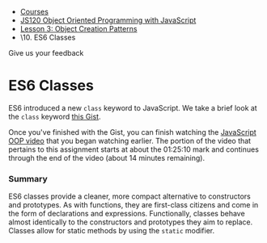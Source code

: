 - [Courses](https://launchschool.com/course_catalog)
- [JS120 Object Oriented Programming with JavaScript](https://launchschool.com/courses/6cce48e4)
- [Lesson 3: Object Creation Patterns](https://launchschool.com/lessons/e3c64e3f)
- \10. ES6 Classes

Give us your feedback

# ES6 Classes

ES6 introduced a new `class` keyword to JavaScript. We take a brief look at the `class` keyword [this Gist](https://launchschool.com/gists/6ba85481).

Once you've finished with the Gist, you can finish watching the [JavaScript OOP video](https://www.youtube.com/watch?v=-N9tBvlO9Bo&feature=youtu.be) that you began watching earlier. The portion of the video that pertains to this assignment starts at about the 01:25:10 mark and continues through the end of the video (about 14 minutes remaining).

### Summary

ES6 classes provide a cleaner, more compact alternative to constructors and prototypes. As with functions, they are first-class citizens and come in the form of declarations and expressions. Functionally, classes behave almost identically to the constructors and prototypes they aim to replace. Classes allow for static methods by using the `static` modifier.